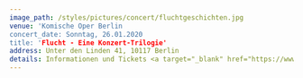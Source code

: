 ```yaml
---
image_path: /styles/pictures/concert/fluchtgeschichten.jpg
venue: 'Komische Oper Berlin
concert_date: Sonntag, 26.01.2020
title: 'Flucht - Eine Konzert-Trilogie'
address: Unter den Linden 41, 10117 Berlin
details: Informationen und Tickets <a target="_blank" href="https://www.komische-oper-berlin.de/entdecken/konzert-trilogie/">hier</a>!
---
```


